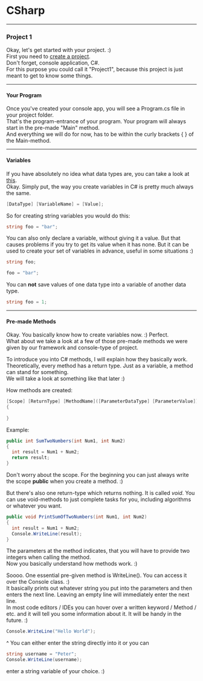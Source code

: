# CSharp
---
### <a id="Title">Project 1</a>

Okay, let's get started with your project. :)<br>
First you need to [create a project](../Your-First-Project.md).<br>
Don't forget, console application, C#.<br>
For this purpose you could call it "Project1", because this project is just meant to get to know some things.<br>

---
#### <a id="Program">Your Program</a>

Once you've created your console app, you will see a Program.cs file in your project folder.<br>
That's the program-entrance of your program. Your program will always start in the pre-made "Main" method.<br>
And everything we will do for now, has to be within the curly brackets { } of the Main-method.<br>


---
#### <a id="Variables">Variables</a>

If you have absolutely no idea what data types are, you can take a look at [this](../../General-Programming/Data-Types.md).<br>
Okay. Simply put, the way you create variables in C# is pretty much always the same.<br>

```csharp
[DataType] [VariableName] = [Value];
```
So for creating string variables you would do this:<br>
```csharp
string foo = "bar";
```
You can also only declare a variable, without giving it a value. But that causes problems if you try to get its value when it has none. But it can be used to create your set of variables in advance, useful in some situations :)<br>
```csharp
string foo;

foo = "bar";
```

You can **not** save values of one data type into a variable of another data type.<br>
```csharp
string foo = 1;
```


---
#### <a id="Methods">Pre-made Methods</a>

Okay. You basically know how to create variables now. :) Perfect.<br>
What about we take a look at a few of those pre-made methods we were given by our framework and console-type of project.<br>

To introduce you into C# methods, I will explain how they basically work.<br>
Theoretically, every method has a return type. Just as a variable, a method can stand for something.<br>
We will take a look at something like that later :)<br>

How methods are created:
```csharp
[Scope] [ReturnType] [MethodName]([ParameterDataType] [ParameterValue])
{
  
}
```

Example:<br>
```csharp
public int SumTwoNumbers(int Num1, int Num2)
{
  int result = Num1 + Num2;
  return result;
}
```

Don't worry about the scope. For the beginning you can just always write the scope **public** when you create a method. :)<br>

But there's also one return-type which returns nothing. It is called *void*. You can use void-methods to just complete tasks for you, including algorithms or whatever you want.

```csharp
public void PrintSumOfTwoNumbers(int Num1, int Num2)
{
  int result = Num1 + Num2;
  Console.WriteLine(result);
}
```
The parameters at the method indicates, that you will have to provide two integers when calling the method.<br>
Now you basically understand how methods work. :)<br>


Soooo. One essential pre-given method is WriteLine(). You can access it over the Console class. :)<br>
It basically prints out whatever string you put into the parameters and then enters the next line. Leaving an empty line will immediately enter the next line.<br>
In most code editors / IDEs you can hover over a written keyword / Method / etc. and it will tell you some information about it. It will be handy in the future. :)<br>

```csharp
Console.WriteLine("Hello World");
```
^ You can either enter the string directly into it or you can<br>

```csharp
string username = "Peter";
Console.WriteLine(username);
```
enter a string variable of your choice. :)<br>
